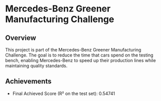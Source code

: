 # Mercedes-Benz Greener Manufacturing Challenge

## Overview

This project is part of the Mercedes-Benz Greener Manufacturing Challenge. The goal is to reduce the time that cars spend on the testing bench, enabling Mercedes-Benz to speed up their production lines while maintaining quality standards.

## Achievements
* Final Achieved Score (R² on the test set): 0.54741
